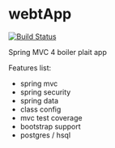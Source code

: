 webtApp
=======
[![Build Status](https://travis-ci.org/knoma/restApp.svg?branch=master)](https://travis-ci.org/knoma/restApp)


Spring MVC 4 boiler plait app

 Features list:

   * spring mvc
   * spring security
   * spring data
   * class config
   * mvc test coverage
   * bootstrap support
   * postgres / hsql



